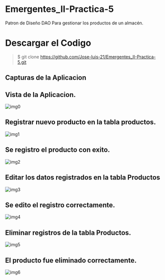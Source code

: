 # Emergentes_II-Practica-5
Patron de Diseño DAO
Para gestionar los productos de un almacén.
# Descargar el Codigo
>$ git clone https://github.com/Jose-luis-21/Emergentes_II-Practica-5.git

Capturas de la Aplicacion
---
## Vista de la Aplicacion.

![img0](https://user-images.githubusercontent.com/54046238/83953418-43e04080-a80e-11ea-8475-a258908139a2.png)

## Registrar nuevo producto en la tabla productos.

![img1](https://user-images.githubusercontent.com/54046238/83953454-8c97f980-a80e-11ea-86de-6c794d6515b7.png)

## Se registro el producto con exito.

![img2](https://user-images.githubusercontent.com/54046238/83953508-f0babd80-a80e-11ea-891b-10eae159b67e.png)

## Editar los datos registrados en la tabla Productos

![img3](https://user-images.githubusercontent.com/54046238/83953599-7ccce500-a80f-11ea-8eac-76446ab58b1c.png)

## Se edito el registro correctamente.

![img4](https://user-images.githubusercontent.com/54046238/83953642-d46b5080-a80f-11ea-8f23-cb742b708ee9.png)

## Eliminar registros de la tabla Productos.

![img5](https://user-images.githubusercontent.com/54046238/83953674-15636500-a810-11ea-8044-e2ae35d4912e.png)

## El producto fue eliminado correctamente.

![img6](https://user-images.githubusercontent.com/54046238/83953698-55c2e300-a810-11ea-9a34-cc583cce331a.png)
